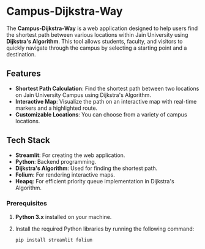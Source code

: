 # Campus-Dijkstra-Way

The **Campus-Dijkstra-Way** is a web application designed to help users find the shortest path between various locations within Jain University using **Dijkstra's Algorithm**. This tool allows students, faculty, and visitors to quickly navigate through the campus by selecting a starting point and a destination.

## Features

- **Shortest Path Calculation**: Find the shortest path between two locations on Jain University Campus using Dijkstra's Algorithm.
- **Interactive Map**: Visualize the path on an interactive map with real-time markers and a highlighted route.
- **Customizable Locations**: You can choose from a variety of campus locations.

## Tech Stack

- **Streamlit**: For creating the web application.
- **Python**: Backend programming.
- **Dijkstra's Algorithm**: Used for finding the shortest path.
- **Folium**: For rendering interactive maps.
- **Heapq**: For efficient priority queue implementation in Dijkstra's Algorithm.

### Prerequisites

1. **Python 3.x** installed on your machine.
2. Install the required Python libraries by running the following command:

   ```bash
   pip install streamlit folium
